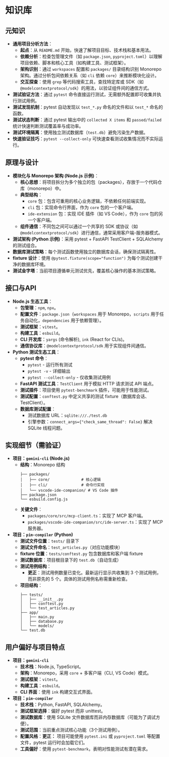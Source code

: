 # 知识库

## 元知识
- **通用项目分析方法**：
  - **起点**：从 `README.md` 开始，快速了解项目目标、技术栈和基本用法。
  - **依赖分析**：检查包管理文件（如 `package.json`, `pyproject.toml`）以理解项目依赖、脚本和核心工具（如构建工具、测试框架）。
  - **架构识别**：通过 `workspaces` 配置和 `packages/` 目录结构识别 Monorepo 架构。通过分析包间依赖关系（如 `cli` 依赖 `core`）来推断模块化设计。
  - **交互探查**：使用 `grep` 等代码搜索工具，查找特定库或 SDK（如 `@modelcontextprotocol/sdk`）的用法，以验证组件间的通信方式。
- **测试验证方法**：通过 `pytest` 命令直接运行测试，无需额外配置即可收集并执行测试用例。
- **测试发现机制**：pytest 自动发现以 `test_*.py` 命名的文件和以 `test_*` 命名的函数。
- **测试状态判断**：通过 pytest 输出中的 `collected X items` 和 `passed/failed` 统计快速判断测试覆盖率与成功率。
- **测试环境隔离**：使用独立测试数据库（`test.db`）避免污染生产数据。
- **快速验证技巧**：`pytest --collect-only` 可快速查看测试收集情况而不实际运行。

## 原理与设计
- **模块化与 Monorepo 架构 (Node.js 示例)**：
  - **核心思想**：将项目拆分为多个独立的包（packages），存放于一个代码仓库（monorepo）中。
  - **典型结构**：
    - `core` 包：包含可重用的核心业务逻辑，不依赖任何前端实现。
    - `cli` 包：实现命令行界面，作为 `core` 包的一个客户端。
    - `ide-extension` 包：实现 IDE 插件（如 VS Code），作为 `core` 包的另一个客户端。
  - **组件通信**：不同包之间可以通过一个共享的 SDK 或协议（如 `@modelcontextprotocol/sdk`）进行通信，通常采用客户端-服务器模式。
- **测试架构 (Python 示例)**：采用 pytest + FastAPI TestClient + SQLAlchemy 的测试组合。
- **数据库测试策略**：每个测试函数使用独立的数据库会话，确保测试隔离性。
- **fixture 设计**：使用 `@pytest.fixture(scope="function")` 为每个测试创建干净的数据库环境。
- **测试金字塔**：当前项目遵循单元测试优先，覆盖核心操作的基本测试策略。

## 接口与API
- **Node.js 生态工具**：
  - **包管理**：`npm`, `npx`。
  - **配置文件**：`package.json`（`workspaces` 用于 Monorepo，`scripts` 用于任务自动化，`dependencies` 用于依赖管理）。
  - **测试框架**：`vitest`。
  - **构建工具**：`esbuild`。
  - **CLI 开发库**：`yargs` (命令解析), `ink` (React for CLIs)。
  - **通信协议库**：`@modelcontextprotocol/sdk` 用于实现组件间通信。
- **Python 测试生态工具**：
  - **pytest 命令**：
    - `pytest` - 运行所有测试
    - `pytest -v` - 详细输出
    - `pytest --collect-only` - 仅收集测试用例
  - **FastAPI 测试工具**：`TestClient` 用于模拟 HTTP 请求测试 API 端点。
  - **测试插件**：项目使用 `pytest-benchmark` 插件，可能用于性能测试。
  - **测试配置**：`conftest.py` 中定义共享的测试 fixture（数据库会话、TestClient）。
  - **数据库测试配置**：
    - 测试数据库 URL：`sqlite:///./test.db`
    - 引擎参数：`connect_args={"check_same_thread": False}` 解决 SQLite 线程问题。

## 实现细节（需验证）
- **项目：`gemini-cli` (Node.js)**
  - **结构**：Monorepo 结构
    ```
    ├── packages/
    │   ├── core/              # 核心逻辑
    │   ├── cli/               # 命令行实现
    │   └── vscode-ide-companion/ # VS Code 插件
    ├── package.json
    └── esbuild.config.js
    ```
  - **关键文件**：
    - `packages/core/src/mcp-client.ts`：实现了 MCP 客户端。
    - `packages/vscode-ide-companion/src/ide-server.ts`：实现了 MCP 服务器。
- **项目：`pim-compiler` (Python)**
  - **测试文件位置**：`tests/` 目录下
  - **测试文件命名**：`test_articles.py`（对应功能模块）
  - **fixture 位置**：`tests/conftest.py` 包含数据库和客户端 fixture
  - **测试数据库**：项目根目录下的 `test.db`（自动生成）
  - **测试用例结构**：
    - **更正**：测试用例数量已变化。最新运行显示共收集到 3 个测试用例，而非原先的 5 个。具体的测试用例名称需重新检查。
  - **项目结构**：
    ```
    ├── tests/
    │   ├── __init__.py
    │   ├── conftest.py
    │   └── test_articles.py
    ├── app/
    │   ├── main.py
    │   ├── database.py
    │   └── models/
    └── test.db
    ```

## 用户偏好与项目特点
- **项目：`gemini-cli`**
  - **技术栈**：Node.js, TypeScript。
  - **架构**：Monorepo，采用 `core` + 多客户端（CLI, VS Code）模式。
  - **测试框架**：`vitest`。
  - **构建工具**：`esbuild`。
  - **CLI 界面**：使用 `ink` 构建交互式界面。
- **项目：`pim-compiler`**
  - **技术栈**：Python, FastAPI, SQLAlchemy。
  - **测试框架选择**：偏好 pytest 而非 unittest。
  - **测试数据库**：使用 SQLite 文件数据库而非内存数据库（可能为了调试方便）。
  - **测试范围**：当前重点测试核心功能（3个测试用例）。
  - **配置风格**：**更正：** 项目可能使用 `pytest.ini` 或 `pyproject.toml` 等配置文件，pytest 运行时会加载它们。
  - **工具偏好**：使用 `pytest-benchmark`，表明对性能测试有潜在需求。